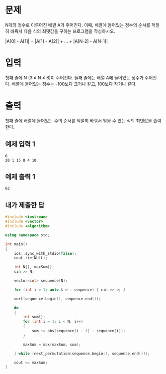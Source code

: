 문제
===========
N개의 정수로 이루어진 배열 A가 주어진다. 이때, 배열에 들어있는 정수의 순서를 적절히 바꿔서 다음 식의 최댓값을 구하는 프로그램을 작성하시오.

|A[0] - A[1]| + |A[1] - A[2]| + ... + |A[N-2] - A[N-1]|

입력
==========
첫째 줄에 N (3 ≤ N ≤ 8)이 주어진다. 둘째 줄에는 배열 A에 들어있는 정수가 주어진다. 배열에 들어있는 정수는 -100보다 크거나 같고, 100보다 작거나 같다.

출력
==========
첫째 줄에 배열에 들어있는 수의 순서를 적절히 바꿔서 얻을 수 있는 식의 최댓값을 출력한다.

예제 입력 1
-----------
```
6
20 1 15 8 4 10
```
예제 출력 1 
---------
```
62
```

내가 제출한 답
-------------
```cpp
#include <iostream>
#include <vector>
#include <algorithm>

using namespace std;

int main()
{
	ios::sync_with_stdio(false);
	cout.tie(NULL);

	int N{}, maxSum{};
	cin >> N;

	vector<int> sequence(N);

	for (int i = 1; auto & e : sequence) { cin >> e; }

	sort(sequence.begin(), sequence.end());

	do
	{
		int sum{};
		for (int i = 1; i < N; i++)
		{
			sum += abs(sequence[i - 1] - sequence[i]);
		}

		maxSum = max(maxSum, sum);

	} while (next_permutation(sequence.begin(), sequence.end()));

	cout << maxSum;
}
```
